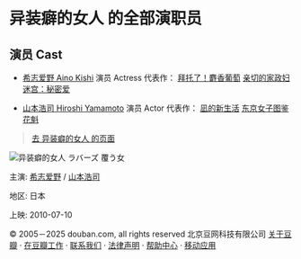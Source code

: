 # 异装癖的女人 的全部演职员

## 演员 Cast

- [希志爱野 Aino Kishi](https://www.douban.com/personage/27211278/ "希志爱野 Aino Kishi") 演员 Actress 代表作： [拜托了！麝香葡萄](https://movie.douban.com/subject/4893568/ "拜托了！麝香葡萄") [亲切的家政妇](https://movie.douban.com/subject/26309445/ "亲切的家政妇") [迷宫：秘密爱](https://movie.douban.com/subject/26371290/ "迷宫：秘密爱")
    
- [山本浩司 Hiroshi Yamamoto](https://www.douban.com/personage/27392254/ "山本浩司 Hiroshi Yamamoto") 演员 Actor 代表作： [凪的新生活](https://movie.douban.com/subject/33418567/ "凪的新生活") [东京女子图鉴](https://movie.douban.com/subject/26921674/ "东京女子图鉴") [花魁](https://movie.douban.com/subject/1850963/ "花魁")

> [去 异装癖的女人 的页面](https://movie.douban.com/subject/4898350/)

![异装癖的女人 ラバーズ 覆う女](https://img2.doubanio.com/view/photo/s_ratio_poster/public/p2894794291.webp)

主演: [希志爱野](https://www.douban.com/personage/27211278/) / [山本浩司](https://www.douban.com/personage/27392254/)

地区: 日本

上映: 2010-07-10

© 2005－2025 douban.com, all rights reserved 北京豆网科技有限公司 [关于豆瓣](https://www.douban.com/about) · [在豆瓣工作](https://www.douban.com/jobs) · [联系我们](https://www.douban.com/about?topic=contactus) · [法律声明](https://www.douban.com/about/legal) · [帮助中心](https://help.douban.com/?app=movie) · [移动应用](https://www.douban.com/doubanapp/)
<!-- tcd_original_link https://movie.douban.com/subject/4898350/celebrities -->
